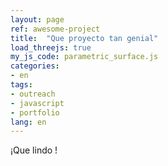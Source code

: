 ```yaml
---
layout: page
ref: awesome-project
title:  "Que proyecto tan genial"
load_threejs: true
my_js_code: parametric_surface.js
categories:
- en
tags:
- outreach
- javascript
- portfolio
lang: en
---
```


¡Que lindo !